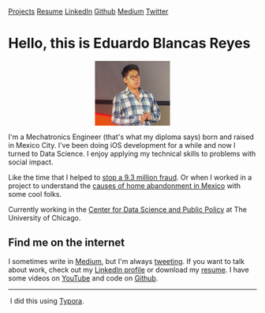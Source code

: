 [Projects](projects.html)		[Resume](resume/resume.pdf)		[LinkedIn](https://mx.linkedin.com/in/edublancas)		[Github](https://github.com/edublancas/)		[Medium](https://medium.com/@edublancas)		[Twitter](https://twitter.com/edublancas)

# Hello, this is Eduardo Blancas Reyes

<img src="edublancas.jpg" style="display: block; margin-left: auto; margin-right: auto; width: 30%"></img>

I'm a Mechatronics Engineer (that's what my diploma says) born and raised in Mexico City. I've been doing iOS development for a while and now I turned to Data Science. I enjoy applying my technical skills to problems with social impact.

Like the time that I helped to [stop a 9.3 million fraud](http://techcrunch.com/2013/04/14/bringing-down-the-mexican-mafia-how-mexican-hackers-stopped-a-93-million-fraud/). Or when I worked in a project to understand the [causes of home abandonment in Mexico](http://dssg.uchicago.edu/2015/08/13/infonavit-abandonment.html) with some cool folks.

Currently working in the [Center for Data Science and Public Policy](http://dsapp.org/) at The University of Chicago.

## Find me on the internet

I sometimes write in [Medium](https://medium.com/@edublancas), but I'm always [tweeting](https://twitter.com/edublancas). If you want to talk about work, check out my [LinkedIn profile](https://mx.linkedin.com/in/edublancas) or download my [resume](resume/resume.pdf). I have some videos on [YouTube](https://www.youtube.com/user/edublancas/videos) and code on [Github](https://github.com/edublancas/).

---

​							I did this using [Typora](http://www.typora.io/).